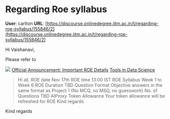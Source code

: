 # Regarding Roe syllabus

**User**: carlton
**URL**: [https://discourse.onlinedegree.iitm.ac.in/t/regarding-roe-syllabus/155846/2](https://discourse.onlinedegree.iitm.ac.in/t/regarding-roe-syllabus/155846/2)

Hi Vaishanavi,

Please refer to

![](https://dub1.discourse-cdn.com/flex013/user_avatar/discourse.onlinedegree.iitm.ac.in/carlton/48/56317_2.png)
[Official Announcement: Important ROE Details](https://discourse.onlinedegree.iitm.ac.in/t/official-announcement-important-roe-details/155848) [Tools in Data Science](/c/courses/tds-kb/34)

> Hi all,
> ROE date
> Nov 17th
> ROE time
> 13:00 IST
> ROE Syllabus
> Week 1 to Week 6
> ROE Duration
> TBD
> Question Format
> Objective answers in the same format as Project 1
> (No MCQ, no MSQ, no guesswork)
> No. of Questions
> TBD
> AIProxy Token Allowance
> Your token allowance will be refreshed for ROE
> Kind regards

Kind regards
